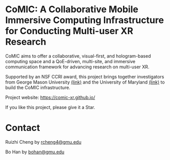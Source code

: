 # CoMIC: A Collaborative Mobile Immersive Computing Infrastructure for Conducting Multi-user XR Research
CoMIC aims to offer a collaborative, visual-first, and hologram-based computing space and a QoE-driven, multi-site, and immersive communication framework for advancing research on multi-user XR.

Supported by an NSF CCRI award, this project brings together investigators from George Mason University [(link)](https://www.nsf.gov/awardsearch/showAward?AWD_ID=2235049) and the University of Maryland [(link)](https://www.nsf.gov/awardsearch/showAward?AWD_ID=2235050) to build the CoMIC infrastructure.

Project website: https://comic-xr.github.io/

If you like this project, please give it a Star.

# Contact
Ruizhi Cheng by rcheng4@gmu.edu

Bo Han by bohan@gmu.edu
